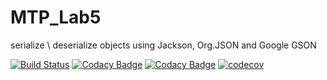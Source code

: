 # MTP_Lab5
serialize \ deserialize objects using Jackson, Org.JSON and Google GSON

[![Build Status](https://travis-ci.org/Archer1292/stp_serialization.svg?branch=master)](https://travis-ci.org/Archer1292/stp_serialization)
[![Codacy Badge](https://api.codacy.com/project/badge/Grade/dedd7fbdf5f34ce5864d2d0718315921)](https://www.codacy.com/app/Archer1292/stp_serialization?utm_source=github.com&amp;utm_medium=referral&amp;utm_content=Archer1292/stp_serialization&amp;utm_campaign=Badge_Grade)
[![Codacy Badge](https://api.codacy.com/project/badge/Coverage/24c951a83b86412da45b81a2c3e8d90b)](https://www.codacy.com/app/Archer1292/stp_serialization?utm_source=github.com&amp;utm_medium=referral&amp;utm_content=Archer1292/stp_serialization&amp;utm_campaign=Badge_Grade)
[![codecov](https://codecov.io/gh/Archer1292/stp_serialization/branch/master/graph/badge.svg)](https://codecov.io/gh/Archer1292/stp_serialization)

